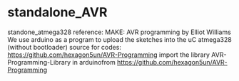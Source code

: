# standalone_AVR
standone_atmega328 reference: MAKE: AVR programming by Elliot Williams
We use arduino as a program to upload the sketches into the uC atmega328 (without bootloader)
source for codes: https://github.com/hexagon5un/AVR-Programming
import the library AVR-Programming-Library in arduinofrom https://github.com/hexagon5un/AVR-Programming

